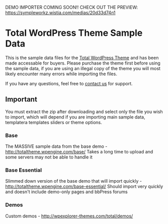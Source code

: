 DEMO IMPORTER COMING SOON!! CHECK OUT THE PREVIEW: https://sympleworkz.wistia.com/medias/20d33d74n1

# Total WordPress Theme Sample Data
<p>This is the sample data files for the <a href="http://themeforest.net/item/total-responsive-multipurpose-wordpress-theme/6339019?ref=WPExplorer" title="Total WordPress Theme".>Total WordPress Theme</a> and has been made accessable for buyers. Please purchase the theme first before using the sample data, if you are using an illegal copy of the theme you will most likely encounter many errors while importing the files.</p>

<p>If you have any questions, feel free to <a href="http://wpexplorer-themes.com/total/support/">contact us</a> for support.</p>


## Important
<p>You must extract the zip after downloading and select only the file you wish to import, which will depend if you are importing main sample data, templatera templates sliders or theme options.

### Base
The MASSIVE sample data from the base demo - http://totaltheme.wpengine.com/base/
Takes a long time to upload and some servers may not be able to handle it

### Base Essential
Slimmed down version of the base demo that will import quickly - http://totaltheme.wpengine.com/base-essential/
Should import very quickly and doesn't include demo-only pages and bbPress forums

### Demos
Custom demos - http://wpexplorer-themes.com/total/demos/
